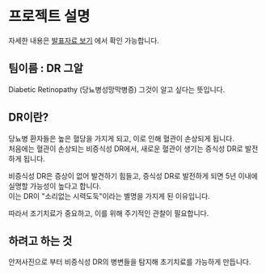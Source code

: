 # 프로젝트 설명
자세한 내용은 [발표자료 보기](최종발표.pdf) 에서 확인 가능합니다.

## 팀이름 : DR 그알
Diabetic Retinopathy (당뇨병성망막병증) 그것이 알고 싶다는 뜻입니다.   

## DR이란?
당뇨병 환자들은 높은 혈당을 가지게 되고, 이로 인해 혈관이 손상되게 됩니다.  
처음에는 혈관이 손상되는 비증식성 DR에서, 새로운 혈관이 생기는 증식성 DR로 발전하게 됩니다.

비증식성 DR은 증상이 없어 발견하기 힘들고, 증식성 DR로 발전하게 되면 5년 이내에 실명할 가능성이 높다고 합니다.   
이는 DR이 "소리없는 시력도둑"이라는 별명을 가지게 된 이유입니다.  

따라서 조기치료가 중요하고, 이를 위해 주기적인 관찰이 필요합니다.  

## 하려고 하는 것 
안저사진으로 부터 비증식성 DR의 병변들을 탐지해 초기치료를 가능하게 만듭니다.  











